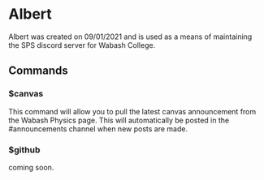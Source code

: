 # Albert
Albert was created on 09/01/2021 and is used as a means of maintaining the SPS discord server for Wabash College.
## Commands
### $canvas
This command will allow you to pull the latest canvas announcement from the Wabash Physics page. This will automatically be posted in the #announcements channel when new posts are made.
### $github
coming soon.